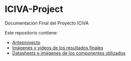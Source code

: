 # ICIVA-Project
Documentación Final del Proyecto ICIVA

Este repositorio contiene:
* [Anteproyecto](https://github.com/Lujano/PointCloudLM/wiki)
* [Imágenes y videos de los resultados finales](https://github.com/Robot-ICIVA/ICIVA-Software/tree/master/Resultados)
* [Datasheets e imágenes de los componentes utilizados](https://github.com/Robot-ICIVA/ICIVA-Project/tree/master/Robot)
